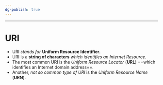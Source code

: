```yaml
---
dg-publish: true
---
```

---
# URI
- URI *stands for* **Uniform Resource Identifier**.
- URI is a **string of characters** *which identifies an Internet Resource*. 
- The most common URI is the *Uniform Resource Locator* (**URL**) ==which identifies an Internet domain address==. 
- Another, *not so common type of URI* is the *Uniform Resource Name* (**URN**).